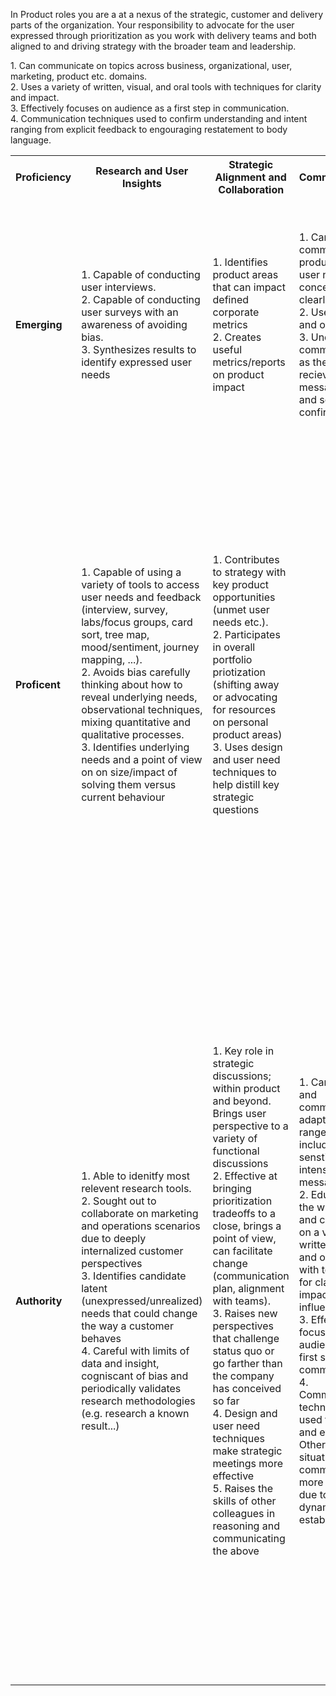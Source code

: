 
In Product roles you are a at a nexus of the strategic, customer and delivery parts of
the organization.  Your responsibility to advocate for the user expressed through 
prioritization as you work with delivery teams and both aligned to and driving strategy
with the broader team and leadership. 
<table>
	<tr>
		<th>
			Proficiency
		</th>
		<th>
			Research and User Insights
		</th>
		<th>
			Strategic Alignment and Collaboration
		</th>
		<th>
			Communication
		</th>
		<th>
			Analysis
		</th>
		<th>
			Prioritization and Delivery
		</th>
	</tr>
	<tr>
		<td>
			<strong>Emerging</strong>
		</td>
		<td>
		<!--- Emerging Research and User Insights -->
			1. Capable of conducting user interviews. <br/> 
			2. Capable of conducting user surveys with an awareness of avoiding bias. <br/> 
			3. Synthesizes results to identify expressed user needs <br/>
		</td>
		<td>
		<!--- Emerging Strategic Alignment and Collaboration -->
			1. Identifies product areas that can impact defined corporate metrics <br/>
			2. Creates useful metrics/reports on product impact <br/>
		</td>
		<td>
		<!--- Emerging Communication -->
			1. Can communicate product and user needs concepts clearly. <br/>
			2. Uses written and oral tools. <br/>
			3. Understands communication as the message recieved not the message sent, and solicits confirmation. <br/>
		</td>
		<td>
		<!--- Emerging Analysis -->
			1. Responds to common analysis requests (e.g. conversion funnel) <br/>
			2. Capable of using basic tooling (google analytics, spreadsheets) for presenting information <br/>
			3. Participates in analysis of possible causees for patterns observed <br/>
		</td>
		<td>
		<!--- Emerging Prioritization and Delivery -->
			1. Produces ordered list of product capabilities aligned to user needs  <br/>
			2. Works with delivery team to come to understand product capabilities <br/>
			3. Aligns with delivery team on an incremental release plan <br/>
		</td>
	</tr>
	<tr>
		<td>
			<strong>Proficent</strong>
		</td>
		<td>
		<!--- Proficent Research and User Insights -->
			1. Capable of using a variety of tools to access user needs and feedback (interview, survey, labs/focus groups, card sort, tree map, mood/sentiment, journey mapping, ...). <br/> 
			2. Avoids bias carefully thinking about how to reveal underlying needs, observational techniques, mixing quantitative and qualitative processes. <br/> 
			3. Identifies underlying needs and a point of view on on size/impact of solving them versus current behaviour <br/>
		</td>
		<td>
		<!--- Proficent Strategic Alignment and Collaboration -->
			1. Contributes to strategy with key product opportunities (unmet user needs etc.).  <br/>
			2. Participates in overall portfolio priotization (shifting away or advocating for resources on personal product areas) <br/>
			3. Uses design and user need techniques to help distill key strategic questions <br/>
		</td>
		<td>
		<!--- Proficent Communication -->
		</td>
			1. Can communicate on topics across business, organizational, user, marketing, product etc. domains. <br/>
			2. Uses a variety of written, visual, and oral tools with techniques for clarity and impact.<br/>
			3. Effectively focuses on audience as a first step in communication. <br/>
			4. Communication techniques used to confirm understanding and intent ranging from explicit feedback to engouraging restatement to body language. <br/>
		<td>
		<!--- Proficent Analysis -->
			1. Identifies key analysis for a program <br/> 
			2. Uses extensive tools and partners with data team analyze nuanced implications or complex data sources <br/>
			3. Understands and uses concepts of significance, null hypothesis  and seeks non confriming data <br/>
		</td>
		<td>
		<!--- Proficent Prioritization and Delivery -->
			1. Produces ordered lists of product capabilities based on a deliberate prioritization strategy (user impact, business/revenue impact, learning, etc.), <br/>
			2. Produces wider product roadmaps to align internal stakeholders (delivery team, leaders, etc.) <br/>
			3. Works with delivery teams to incorporate technology changes that accelerate delivery or other attributes<br/>
			4. Works with an iterative delivery plan with key information and decision points at each release, typically identifies short delivery milestones. 
		</td>
	</tr>
	<tr>
		<td>
			<strong>Authority</strong>
		</td>
		<td>
		<!--- Authority Research and User Insights -->
		 	1. Able to idenitfy most relevent research tools. <br/>
		 	2. Sought out to collaborate on marketing and operations scenarios due to deeply internalized customer perspectives <br/>
			3. Identifies candidate latent (unexpressed/unrealized) needs that could change the way a customer behaves <br/>
			4. Careful with limits of data and insight, cogniscant of bias and periodically validates research methodologies (e.g. research a known result...) <br/>
		</td>
		<td>
		<!--- Authority Strategic Alignment and Collaboration -->
			1. Key role in strategic discussions; within product and beyond. Brings user perspective to a variety of functional discussions <br/>
			2. Effective at bringing prioritization tradeoffs to a close, brings a point of view, can facilitate change (communication plan, alignment with teams). <br/>
			3. Raises new perspectives that challenge status quo or go farther than the company has conceived so far <br/>
			4. Design and user need techniques make strategic meetings more effective <br/>
			5. Raises the skills of other colleagues in reasoning and communicating the above <br/>
		</td>
		<td>
		<!--- Authority Communication -->
			1. Can listen and communicate adaptively wide range of topics including senstive or intense messages. <br/>
			2. Educator for the wider team and community on a variety of written, visual, and oral tools with techniques for clarity, impact and influence.<br/>
			3. Effectively focuses on audience as a first step in communication.   <br/>
			4. Communication techniques used to nuance and effect. Others in the situation end up communicting more effectively due to the dynamic established. <br/>
		</td>
		<td>
		<!--- Authority Analysis -->
			1. Understands and adapts key analysis for a program based on changing information <br/>
			2. Can produce simple and actionable results from complex questions
			3. Intrinsically validates analysis techniques, and is aware of limitations of conclusions. 
		</td>
		<td>
		<!--- Authority Prioritization and Delivery -->
			1. Produces ordered lists of product capabilities based on a most relevant prioritization strategy (user impact, business/revenue impact, learning, etc.),  through multiple lens (Kano, cost of delay, etc.)<br/>
			2. Facilitates a shared understanding od product direction through product roadmaps and uses a variety of techniques (faciliated meetings, story maps, customer journey etc.) to align internal stakeholders (delivery team, leaders, etc.) <br/>
			3. Trusted by delivery teams to contributes to prioritization of  technology changes that accelerate delivery or undertake deliberate debt and related complex decisions. <br/>
			4. Impactful and minimal delivery milestones with a varied but clear goals. Works with an iterative delivery plan and decision points at each release. <br/>
			5. Ability to envision and facilitate significant product changes and related organizational changes <br/>
		</td>
	</tr>
</table>
